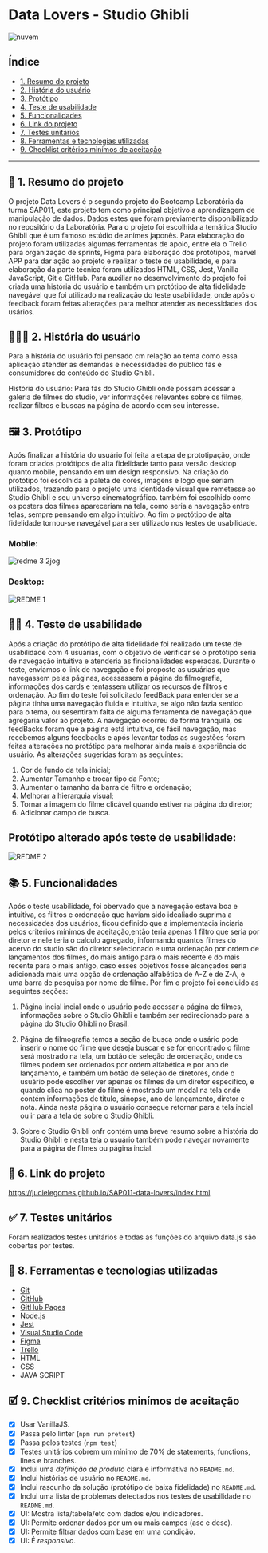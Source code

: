 # Data Lovers - Studio Ghibli
![nuvem](https://github.com/JucieleGomes/SAP011-data-lovers/assets/127780316/02d759c0-1e2a-41bf-8375-ac7322e1cf0f)








## Índice
* [1. Resumo do projeto](#1-resumo-do-projeto)
* [2. História do usuário](#2-história-do-usuário)
* [3. Protótipo](#3-protótipo)
* [4. Teste de usabilidade](#4-teste-de-usabilidade)
* [5. Funcionalidades](#5-funcionalidades)
* [6. Link do projeto](#6-link-do-projeto)
* [7. Testes unitários](#7-testes-unitários)
* [8. Ferramentas e tecnologias utilizadas](#8-ferramentas-e-tecnologias-utilizadas)
* [9. Checklist critérios minímos de aceitação](#9-checklist-critérios-mínimos-de-aceitação)



***

## 📗 1. Resumo do projeto

O projeto Data Lovers é p segundo projeto do Bootcamp Laboratória da turma SAP011, este projeto tem como principal objetivo a aprendizagem
de manipulação de dados. Dados estes que foram previamente disponibilizado no repositório da Laboratória. Para o projeto foi escolhida a temática 
Studio Ghibli que é um famoso estúdio de animes japonês.
Para elaboração do projeto foram utilizadas algumas ferramentas de apoio, entre ela o Trello para organização de sprints, Figma para elaboração
dos protótipos, marvel APP para dar ação ao projeto e realizar o teste de usabilidade, e para elaboração da parte técnica foram utilizados 
HTML, CSS, Jest, Vanilla JavaScript, Git e GitHub.
Para auxiliar no desenvolvimento do projeto foi criada uma história do usuário e também um protótipo de alta fidelidade navegável que foi utilizado 
na realização do teste usabilidade, onde após o feedback foram feitas alterações para melhor atender as necessidades dos usários.


## 🧑‍🤝‍🧑 2. História do usuário

Para a história do usuário foi pensado cm relação ao tema como essa aplicação atender as demandas e necessidades do público fãs e 
consumidores do conteúdo do Studio Ghibli. 

História do usuário: Para fãs do Studio Ghibli onde possam acessar a galeria de filmes do studio, ver informações relevantes sobre os filmes,
realizar filtros e buscas na página de acordo com seu interesse.

## 🖼️ 3. Protótipo
Após finalizar a história do usuário foi feita a etapa de prototipação, onde foram criados protótipos de alta fidelidade tanto para
versão desktop quanto mobile, pensando em um design responsivo. Na criação do protótipo foi escolhida a paleta de cores, imagens e logo
que seriam utilizados, trazendo para o projeto uma identidade visual que remetesse ao Studio Ghibli e seu universo cinematográfico. 
também foi escolhido como os posters dos filmes apareceriam na tela, como seria a navegação entre telas, sempre pensando em algo intuitivo.
Ao fim o protótipo de alta fidelidade tornou-se navegável para ser utilizado nos testes de usabilidade.


### Mobile:
![redme 3 2jog](https://github.com/JucieleGomes/SAP011-data-lovers/assets/127780316/6ec2acdb-b759-44cd-8dd0-dfc9583562cc)



### Desktop:
![REDME 1](https://github.com/JucieleGomes/SAP011-data-lovers/assets/127780316/b9806fc6-e319-4571-b31b-e011c3d2c78b)





## 🧑‍💻 4. Teste de usabilidade
Após a criação do protótipo de alta fidelidade foi realizado um teste de usabilidade com 4 usuárias, com o objetivo de
verificar se o protótipo seria de navegação intuitiva e atenderia as fincionalidades esperadas.
Durante o teste, enviamos o link de navegação e foi proposto as usuárias que navegassem pelas páginas,
acessassem a página de filmografia, informações dos cards e tentassem utilizar os recursos de filtros e ordenação.
Ao fim do teste foi solicitado feedBack para entender se a página tinha uma navegação fluida e intuitiva, se algo não
fazia sentido para o tema, ou sesentiram falta de alguma ferramenta de navegação que agregaria valor ao projeto.
A navegação ocorreu de forma tranquila, os feedBacks foram que a página está intuitiva, de fácil navegação, mas recebemos 
alguns feedbacks e após levantar todas as sugestões foram feitas alterações no protótipo para melhorar ainda mais a experiência do usuário. 
As alterações sugeridas foram as seguintes:

 1. Cor de fundo da tela inicial;
 2. Aumentar Tamanho e trocar tipo da Fonte;
 3. Aumentar o tamanho da barra de filtro e ordenação;
 4. Melhorar a hierarquia visual;
 5. Tornar a imagem do filme clicável quando estiver na página do diretor;
 6. Adicionar campo de busca.

## Protótipo alterado após teste de usabilidade: 
![REDME 2](https://github.com/JucieleGomes/SAP011-data-lovers/assets/127780316/c3b31477-929e-4a7a-bbbb-0330610ef60a)



## 📚 5. Funcionalidades

Após o teste usabilidade, foi obervado que a navegação estava boa e intuitiva, os filtros e ordenação que haviam sido
idealiado suprima a necessidades dos usuários, ficou definido que a implementacia inciaria pelos critérios mínimos de 
aceitação,então teria apenas 1 filtro que seria por diretor e nele teria o calculo agregado, informando quantos filmes
do acervo do studio são do diretor selecionado e uma ordenação por ordem de lançamentos dos filmes, do mais antigo para o
mais recente e do mais recente para o mais antigo, caso esses objetivos fosse alcançados seria adicionada mais uma opção de 
ordenação alfabética de A-Z e de Z-A, e uma barra de pesquisa por nome de filme.
Por fim o projeto foi concluido as seguintes seções:

1. Página incial incial onde o usuário pode acessar a página de filmes, informações sobre o Studio Ghibli e
também ser redirecionado para a página do Studio Ghibli no Brasil.

2. Página de filmografia temos a seção de busca onde o usário pode inserir o nome do filme que deseja buscar e se for encontrado 
o filme será mostrado na tela, um botão de seleção de ordenação, onde os filmes podem ser ordenados por ordem alfabética e
por ano de lançamento, e também um botão de seleção de diretores, onde o usuário pode escolher ver apenas os filmes de um diretor 
especifico, e quando clica no poster do filme é mostrado um modal na tela onde contém informações de titulo, sinopse, ano de lançamento,
diretor e nota. Ainda nesta página o usuário consegue retornar para a tela incial ou ir para a tela de sobre o Studio Ghibli.
3. Sobre o Studio Ghibli onfr contém uma breve resumo sobre a história do Studio Ghibli e nesta tela o usuário também pode navegar novamente para a página de filmes ou página incial.

## 🔗 6. Link do projeto 
https://jucielegomes.github.io/SAP011-data-lovers/index.html

## ✅ 7. Testes unitários
Foram realizados testes unitários e todas as funções do arquivo data.js são cobertas por testes.

## 🔨 8. Ferramentas e tecnologias utilizadas
* [Git](https://git-scm.com/)
* [GitHub](https://github.com/)
* [GitHub Pages](https://pages.github.com/)
* [Node.js](https://nodejs.org/en)
* [Jest](https://jestjs.io/)
* [Visual Studio Code](https://code.visualstudio.com/)
* [Figma](https://www.figma.com/login)
* [Trello](https://trello.com/pt-BR/login)
* HTML
* CSS
* JAVA SCRIPT

## 🗹 9. Checklist critérios minímos de aceitação

- [x]  Usar VanillaJS.
- [x]  Passa pelo linter (`npm run pretest`)
- [x]  Passa pelos testes (`npm test`)
- [x]  Testes unitários cobrem um mínimo de 70% de statements, functions, lines e
  branches.
- [x]  Inclui uma _definição de produto_ clara e informativa no `README.md`.
- [x]  Inclui histórias de usuário no `README.md`.
- [x]  Inclui rascunho da solução (protótipo de baixa fidelidade) no `README.md`.
- [x]  Inclui uma lista de problemas detectados nos testes de usabilidade no
  `README.md`.
- [x]  UI: Mostra lista/tabela/etc com dados e/ou indicadores.
- [x]  UI: Permite ordenar dados por um ou mais campos (asc e desc).
- [x]  UI: Permite filtrar dados com base em uma condição.
- [x]  UI: É _responsivo_.
